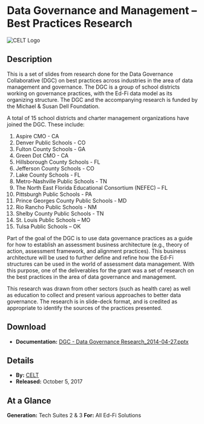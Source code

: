 # Data Governance and Management – Best Practices Research

![CELT Logo](https://edfidocs.blob.core.windows.net/$web/img/edfi-exchange/guides/CELT.png)

## Description

This is a set of slides from research done for the Data Governance Collaborative (DGC) on best practices across industries in the area of data management and governance. The DGC is a group of school districts working on governance practices, with the Ed-Fi data model as its organizing structure. The DGC and the accompanying research is funded by the Michael & Susan Dell Foundation.

A total of 15 school districts and charter management organizations have joined the DGC. These include:

1. Aspire CMO - CA
2. Denver Public Schools - CO
3. Fulton County Schools - GA
4. Green Dot CMO - CA
5. Hillsborough County Schools - FL
6. Jefferson County Schools - CO
7. Lake County Schools - FL
8. Metro-Nashville Public Schools - TN
9. The North East Florida Educational Consortium (NEFEC) – FL
10. Pittsburgh Public Schools - PA
11. Prince Georges County Public Schools - MD
12. Rio Rancho Public Schools - NM
13. Shelby County Public Schools - TN
14. St. Louis Public Schools – MO
15. Tulsa Public Schools – OK

Part of the goal of the DGC is to use data governance practices as a guide for how to establish an assessment business architecture (e.g., theory of action, assessment framework, and alignment practices). This business architecture will be used to further define and refine how the Ed-Fi structures can be used in the world of assessment data management. With this purpose, one of the deliverables for the grant was a set of research on the best practices in the area of data governance and management.

This research was drawn from other sectors (such as health care) as well as education to collect and present various approaches to better data governance. The research is in slide-deck format, and is credited as appropriate to identify the sources of the practices presented.

## Download

* **Documentation:** [DGC - Data Governance Research\_2014-04-27.pptx](https://edfi.atlassian.net/wiki/download/attachments/22488084/DGC%20-%20Data%20Governance%20Research_2014-04-27.pptx?version=1&modificationDate=1572970759400&cacheVersion=1&api=v2)

## Details

* **By:** [CELT](http://celtcorp.com)
* **Released:** October 5, 2017

## **At a Glance**

**Generation:** Tech Suites 2 & 3
**For:** All Ed-Fi Solutions
